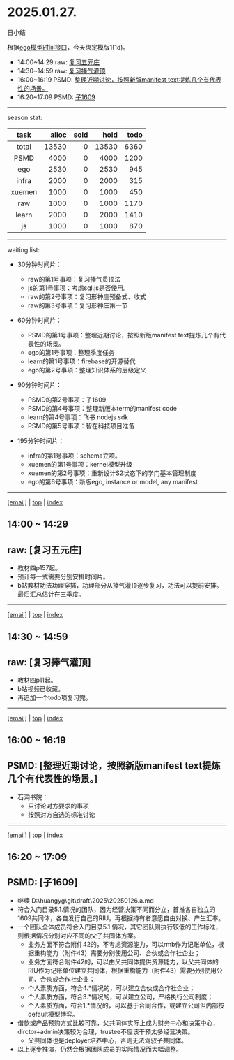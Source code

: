 # 2025.01.27.
日小结

<a id="top"></a>
根据[ego模型时间接口](https://gitee.com/hyg/blog/blob/master/timeflow.md)，今天绑定模版1(1d)。

<a id="index"></a>
- 14:00~14:29	raw: [复习五元庄](#20250127140000)
- 14:30~14:59	raw: [复习捧气灌顶](#20250127143000)
- 16:00~16:19	PSMD: [整理近期讨论，按照新版manifest text提炼几个有代表性的场景。](#20250127160000)
- 16:20~17:09	PSMD: [子1609](#20250127162000)

---
season stat:

| task | alloc | sold | hold | todo |
| :---: | ---: | ---: | ---: | ---: |
| total | 13530 | 0 | 13530 | 6360 |
| PSMD | 4000 | 0 | 4000 | 1200 |
| ego | 2530 | 0 | 2530 | 945 |
| infra | 2000 | 0 | 2000 | 315 |
| xuemen | 1000 | 0 | 1000 | 450 |
| raw | 1000 | 0 | 1000 | 1170 |
| learn | 2000 | 0 | 2000 | 1410 |
| js | 1000 | 0 | 1000 | 870 |

---
waiting list:


- 30分钟时间片：
  - raw的第1号事项：复习捧气贯顶法
  - js的第1号事项：考虑sql.js是否使用。
  - raw的第2号事项：复习形神庄预备式、收式
  - raw的第3号事项：复习形神庄第一节

- 60分钟时间片：
  - PSMD的第1号事项：整理近期讨论，按照新版manifest text提炼几个有代表性的场景。
  - ego的第1号事项：整理季度任务
  - learn的第1号事项：firebase的开源替代
  - ego的第2号事项：整理知识体系的层级定义

- 90分钟时间片：
  - PSMD的第2号事项：子1609
  - PSMD的第4号事项：整理新版本term的manifest code
  - learn的第4号事项：飞书 nodejs sdk
  - PSMD的第5号事项：智在科技项目准备

- 195分钟时间片：
  - infra的第1号事项：schema立项。
  - xuemen的第1号事项：kernel模型升级
  - xuemen的第2号事项：重新设计S2状态下的学门基本管理制度
  - ego的第6号事项：新版ego, instance or model, any manifest

---
<a href="mailto:huangyg@mars22.com?subject=关于2025.01.27.[复习五元庄]任务&body=日期: 2025.01.27.%0D%0A序号: 5%0D%0A手稿:../../draft/2025/20250127.01.md%0D%0A---请勿修改邮件主题及以上内容 从下一行开始写您的想法---%0D%0A">[email]</a> | [top](#top) | [index](#index)
<a id="20250127140000"></a>
## 14:00 ~ 14:29
## raw: [复习五元庄]

- 教材四p157起。
- 预计每一式需要分别安排时间片。
- b站教材功法功理穿插，功理部分从捧气灌顶逐步复习，功法可以提前安排。最后汇总估计在三季度。
---
<a href="mailto:huangyg@mars22.com?subject=关于2025.01.27.[复习捧气灌顶]任务&body=日期: 2025.01.27.%0D%0A序号: 6%0D%0A手稿:../../draft/2025/20250127.02.md%0D%0A---请勿修改邮件主题及以上内容 从下一行开始写您的想法---%0D%0A">[email]</a> | [top](#top) | [index](#index)
<a id="20250127143000"></a>
## 14:30 ~ 14:59
## raw: [复习捧气灌顶]

- 教材四p11起。
- b站视频已收藏。
- 再追加一个todo项复习完。
---
<a href="mailto:huangyg@mars22.com?subject=关于2025.01.27.[整理近期讨论，按照新版manifest text提炼几个有代表性的场景。]任务&body=日期: 2025.01.27.%0D%0A序号: 8%0D%0A手稿:../../draft/2025/20250127.03.md%0D%0A---请勿修改邮件主题及以上内容 从下一行开始写您的想法---%0D%0A">[email]</a> | [top](#top) | [index](#index)
<a id="20250127160000"></a>
## 16:00 ~ 16:19
## PSMD: [整理近期讨论，按照新版manifest text提炼几个有代表性的场景。]

- 石洞书院：
    - 只讨论对方要求的事项
    - 按照对方自选的标准讨论

---
<a href="mailto:huangyg@mars22.com?subject=关于2025.01.27.[子1609]任务&body=日期: 2025.01.27.%0D%0A序号: 9%0D%0A手稿:../../draft/2025/20250127.a.md%0D%0A---请勿修改邮件主题及以上内容 从下一行开始写您的想法---%0D%0A">[email]</a> | [top](#top) | [index](#index)
<a id="20250127162000"></a>
## 16:20 ~ 17:09
## PSMD: [子1609]

- 继续 D:\huangyg\git\draft\2025\20250126.a.md
- 符合入门目录5.1.情况的团队，因为经营决策不同而分立，首推各自独立的1609共同体，各自发行自己的RIU，再根据持有者意愿自由对换、产生汇率。
- 一个团队全体成员符合入门目录5.1.情况，其它团队则执行较低的工作标准，则根据情况分别对应不同的父子共同体方案。
    - 业务方面不符合附件42的，不考虑资源能力，可以rmb作为记账单位，根据重构能力（附件43）需要分别使用公司、合伙或合作社企业；
    - 业务方面符合附件42的，可以由父共同体提供资源能力，以父共同体的RIU作为记账单位建立共同体，根据重构能力（附件43）需要分别使用公司、合伙或合作社企业；
    - 个人素质方面，符合4.*情况的，可以建立合伙或合作社企业；
    - 个人素质方面，符合3.*情况的，可以建立公司，严格执行公司制度；
    - 个人素质方面，符合1.*情况的，可以基于合同合作，或建立公司但内部按default模型博弈。
- 借款或产品预购方式比较可靠，父共同体实际上成为财务中心和决策中心，dirctor+admin决策较为合理，trustee不应该干预太多经营决策。
    - 父共同体也是deployer培养中心，否则无法驾驭子共同体。
- 以上逐步推演，仍然会根据团队成员的实际情况而大幅调整。